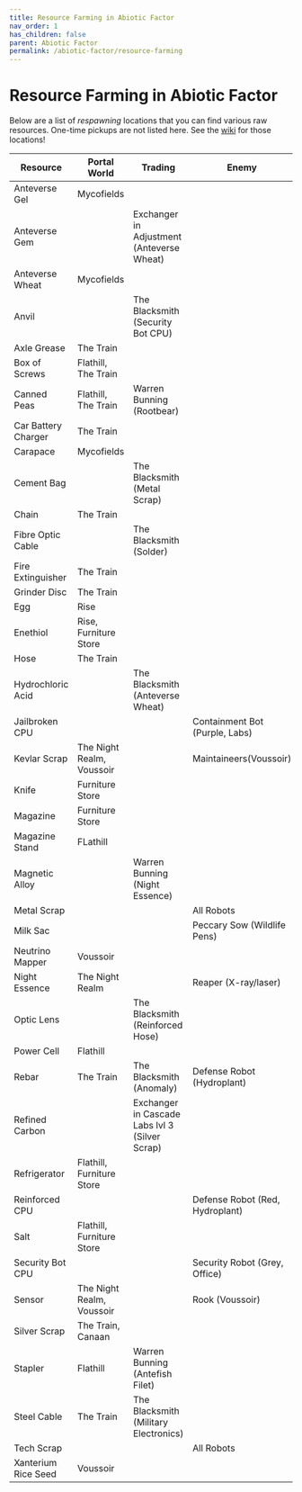 ```yaml
---
title: Resource Farming in Abiotic Factor
nav_order: 1
has_children: false
parent: Abiotic Factor
permalink: /abiotic-factor/resource-farming
---
```

# Resource Farming in Abiotic Factor

Below are a list of *respawning* locations that you can find various raw resources. One-time pickups are not listed here. See the [wiki](https://abioticfactor.wiki.gg/wiki/Abiotic_Factor_Wiki) for those locations!

| Resource | Portal World | Trading | Enemy |
|-|-|-|-|
| Anteverse Gel | Mycofields | | |
| Anteverse Gem | | Exchanger in Adjustment (Anteverse Wheat) | |
| Anteverse Wheat | Mycofields | | |
| Anvil | | The Blacksmith (Security Bot CPU) | |
| Axle Grease | The Train | | |
| Box of Screws | Flathill, The Train | | |
| Canned Peas | Flathill, The Train | Warren Bunning (Rootbear) | |
| Car Battery Charger | The Train | | |
| Carapace | Mycofields | | |
| Cement Bag | | The Blacksmith (Metal Scrap) | |
| Chain | The Train | | |
| Fibre Optic Cable | | The Blacksmith (Solder) | |
| Fire Extinguisher | The Train | | |
| Grinder Disc | The Train | | |
| Egg | Rise | | |
| Enethiol | Rise, Furniture Store | | |
| Hose | The Train | | |
| Hydrochloric Acid | | The Blacksmith (Anteverse Wheat) | |
| Jailbroken CPU | | | Containment Bot (Purple, Labs) |
| Kevlar Scrap | The Night Realm, Voussoir | | Maintaineers(Voussoir) |
| Knife | Furniture Store | | |
| Magazine | Furniture Store | | |
| Magazine Stand | FLathill | | |
| Magnetic Alloy | | Warren Bunning (Night Essence) | |
| Metal Scrap | | | All Robots |
| Milk Sac | | | Peccary Sow (Wildlife Pens) |
| Neutrino Mapper | Voussoir | | |
| Night Essence | The Night Realm | | Reaper (X-ray/laser) |
| Optic Lens | | The Blacksmith (Reinforced Hose) | |
| Power Cell | Flathill | | |
| Rebar | The Train | The Blacksmith (Anomaly) | Defense Robot (Hydroplant) |
| Refined Carbon | | Exchanger in Cascade Labs lvl 3 (Silver Scrap) | |
| Refrigerator | Flathill, Furniture Store | | |
| Reinforced CPU | | | Defense Robot (Red, Hydroplant) |
| Salt | Flathill, Furniture Store | | |
| Security Bot CPU | | | Security Robot (Grey, Office) |
| Sensor | The Night Realm, Voussoir | | Rook (Voussoir) |
| Silver Scrap | The Train, Canaan | | |
| Stapler | Flathill | Warren Bunning (Antefish Filet) | |
| Steel Cable | The Train | The Blacksmith (Military Electronics) | |
| Tech Scrap | | | All Robots |
| Xanterium Rice Seed | Voussoir | | |
